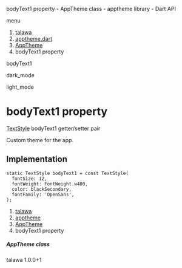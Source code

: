 




bodyText1 property - AppTheme class - apptheme library - Dart API







menu

1. [talawa](../../index.html)
2. [apptheme.dart](../../apptheme/apptheme-library.html)
3. [AppTheme](../../apptheme/AppTheme-class.html)
4. bodyText1 property

bodyText1


dark\_mode

light\_mode




# bodyText1 property


[TextStyle](https://api.flutter.dev/flutter/painting/TextStyle-class.html)
bodyText1
getter/setter pair

Custom theme for the app.


## Implementation

```
static TextStyle bodyText1 = const TextStyle(
  fontSize: 12,
  fontWeight: FontWeight.w400,
  color: blackSecondary,
  fontFamily: 'OpenSans',
);
```

 


1. [talawa](../../index.html)
2. [apptheme](../../apptheme/apptheme-library.html)
3. [AppTheme](../../apptheme/AppTheme-class.html)
4. bodyText1 property

##### AppTheme class





talawa
1.0.0+1






